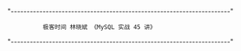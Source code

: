 "---------------------------------------------------------------------"

              极客时间 林晓斌 《MySQL 实战 45 讲》

"---------------------------------------------------------------------"




